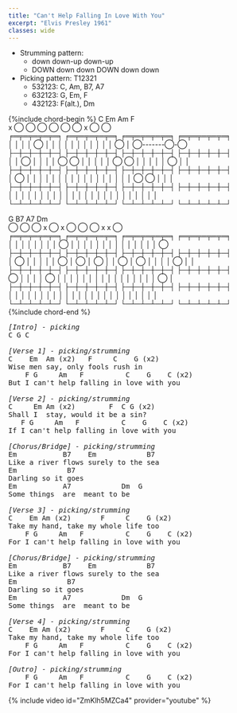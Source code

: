 ```yaml
---
title: "Can't Help Falling In Love With You"
excerpt: "Elvis Presley 1961"
classes: wide
---
```


* Strumming pattern:
  * down down-up down-up
  * DOWN down down DOWN down down
* Picking pattern: T12321
  * 532123: C, Am, B7, A7
  * 632123: G, Em, F
  * 432123: F(alt.), Dm

{%include chord-begin %}
C              Em             Am             F              
x     ◯   ◯    ◯     ◯ ◯ ◯    x ◯       ◯                   
╒═╤═╤═╤═╤═╕    ╒═╤═╤═╤═╤═╕    ╒═╤═╤═╤═╤═╕    ╒═╤═╤═╤═╤═╕    
│ │ │ │ ◯ │    │ │ │ │ │ │    │ │ │ │ ◯ │    ◯-------◯-◯    
├─┼─┼─┼─┼─┤    ├─┼─┼─┼─┼─┤    ├─┼─┼─┼─┼─┤    ├─┼─┼─┼─┼─┤    
│ │ ◯ │ │ │    │ ◯ ◯ │ │ │    │ │ ◯ ◯ │ │    │ │ │ ◯ │ │    
├─┼─┼─┼─┼─┤    ├─┼─┼─┼─┼─┤    ├─┼─┼─┼─┼─┤    ├─┼─┼─┼─┼─┤    
│ ◯ │ │ │ │    │ │ │ │ │ │    │ │ │ │ │ │    │ ◯ ◯ │ │ │    
├─┼─┼─┼─┼─┤    ├─┼─┼─┼─┼─┤    ├─┼─┼─┼─┼─┤    ├─┼─┼─┼─┼─┤    
│ │ │ │ │ │    │ │ │ │ │ │    │ │ │ │ │ │    │ │ │ │ │ │    
└─┴─┴─┴─┴─┘    └─┴─┴─┴─┴─┘    └─┴─┴─┴─┴─┘    └─┴─┴─┴─┴─┘

G              B7             A7             Dm             
    ◯ ◯ ◯      x       ◯      x ◯   ◯   ◯    x x ◯          
╒═╤═╤═╤═╤═╕    ╒═╤═╤═╤═╤═╕    ╒═╤═╤═╤═╤═╕    ╒═╤═╤═╤═╤═╕    
│ │ │ │ │ │    │ │ ◯ │ │ │    │ │ │ │ │ │    │ │ │ │ │ ◯    
├─┼─┼─┼─┼─┤    ├─┼─┼─┼─┼─┤    ├─┼─┼─┼─┼─┤    ├─┼─┼─┼─┼─┤    
│ ◯ │ │ │ │    │ ◯ │ ◯ │ ◯    │ │ ◯ │ ◯ │    │ │ │ ◯ │ │    
├─┼─┼─┼─┼─┤    ├─┼─┼─┼─┼─┤    ├─┼─┼─┼─┼─┤    ├─┼─┼─┼─┼─┤    
◯ │ │ │ │ ◯    │ │ │ │ │ │    │ │ │ │ │ │    │ │ │ │ ◯ │    
├─┼─┼─┼─┼─┤    ├─┼─┼─┼─┼─┤    ├─┼─┼─┼─┼─┤    ├─┼─┼─┼─┼─┤    
│ │ │ │ │ │    │ │ │ │ │ │    │ │ │ │ │ │    │ │ │ │ │ │    
└─┴─┴─┴─┴─┘    └─┴─┴─┴─┴─┘    └─┴─┴─┴─┴─┘    └─┴─┴─┴─┴─┘   
{%include chord-end %}

<pre STYLE="font-family: Ariel, monospace;">
<em>[Intro] - picking</em>
C G C
<br><em>[Verse 1] - picking/strumming</em>
C    Em  Am (x2)   F     C    G (x2)
Wise men say, only fools rush in
    F G     Am   F          C    G    C (x2)
But I can't help falling in love with you
<br><em>[Verse 2] - picking/strumming</em>
C     Em Am (x2)        F  C G (x2)
Shall I  stay, would it be a sin?
   F G     Am   F          C    G    C (x2)
If I can't help falling in love with you
<br><em>[Chorus/Bridge] - picking/strumming</em>
Em           B7    Em            B7
Like a river flows surely to the sea
Em            B7
Darling so it goes
Em           A7            Dm  G
Some things  are  meant to be
<br><em>[Verse 3] - picking/strumming</em>
C    Em Am (x2)       F     C    G (x2)
Take my hand, take my whole life too
    F G     Am   F          C    G    C (x2)
For I can't help falling in love with you
<br><em>[Chorus/Bridge] - picking/strumming</em>
Em           B7    Em            B7
Like a river flows surely to the sea
Em            B7
Darling so it goes
Em           A7            Dm  G
Some things  are  meant to be
<br><em>[Verse 4] - picking/strumming</em>
C    Em Am (x2)       F     C    G (x2)
Take my hand, take my whole life too
    F G     Am   F          C    G    C (x2)
For I can't help falling in love with you
<br><em>[Outro] - picking/strumming</em>
    F G     Am   F          C    G    C (x2)
For I can't help falling in love with you
</pre>

{% include video id="ZmKlh5MZCa4" provider="youtube" %}
